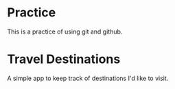 # Practice

This is a practice of using git and github.

# Travel Destinations

A simple app to keep track of destinations I'd like to visit.


